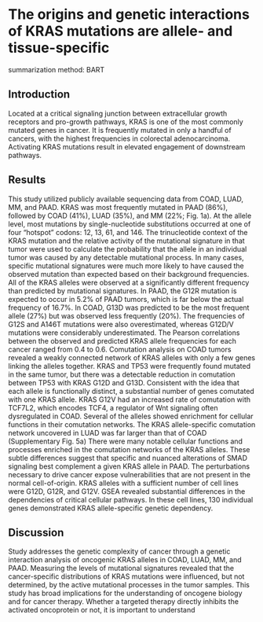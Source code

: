 # The origins and genetic interactions of KRAS mutations are allele- and tissue-specific

summarization method: BART

## Introduction

Located at a critical signaling junction between extracellular growth receptors and pro-growth pathways, KRAS is one of the most commonly mutated genes in cancer. It is frequently mutated in only a handful of cancers, with the highest frequencies in colorectal adenocarcinoma. Activating KRAS mutations result in elevated engagement of downstream pathways.

## Results

This study utilized publicly available sequencing data from COAD, LUAD, MM, and PAAD. KRAS was most frequently mutated in PAAD (86%), followed by COAD (41%), LUAD (35%), and MM (22%; Fig. 1a). At the allele level, most mutations by single-nucleotide substitutions occurred at one of four “hotspot” codons: 12, 13, 61, and 146.
The trinucleotide context of the KRAS mutation and the relative activity of the mutational signature in that tumor were used to calculate the probability that the allele in an individual tumor was caused by any detectable mutational process. In many cases, specific mutational signatures were much more likely to have caused the observed mutation than expected based on their background frequencies.
All of the KRAS alleles were observed at a significantly different frequency than predicted by mutational signatures. In PAAD, the G12R mutation is expected to occur in 5.2% of PAAD tumors, which is far below the actual frequency of 16.7%. In COAD, G13D was predicted to be the most frequent allele (27%) but was observed less frequently (20%). The frequencies of G12S and A146T mutations were also overestimated, whereas G12D/V mutations were considerably underestimated. The Pearson correlations between the observed and predicted KRAS allele frequencies for each cancer ranged from 0.4 to 0.6.
Comutation analysis on COAD tumors revealed a weakly connected network of KRAS alleles with only a few genes linking the alleles together. KRAS and TP53 were frequently found mutated in the same tumor, but there was a detectable reduction in comutation between TP53 with KRAS G12D and G13D. Consistent with the idea that each allele is functionally distinct, a substantial number of genes comutated with one KRAS allele.
KRAS G12V had an increased rate of comutation with TCF7L2, which encodes TCF4, a regulator of Wnt signaling often dysregulated in COAD. Several of the alleles showed enrichment for cellular functions in their comutation networks. The KRAS allele-specific comutation network uncovered in LUAD was far larger than that of COAD (Supplementary Fig. 5a)
There were many notable cellular functions and processes enriched in the comutation networks of the KRAS alleles. These subtle differences suggest that specific and nuanced alterations of SMAD signaling best complement a given KRAS allele in PAAD. The perturbations necessary to drive cancer expose vulnerabilities that are not present in the normal cell-of-origin.
KRAS alleles with a sufficient number of cell lines were G12D, G12R, and G12V. GSEA revealed substantial differences in the dependencies of critical cellular pathways. In these cell lines, 130 individual genes demonstrated KRAS allele-specific genetic dependency.

## Discussion

Study addresses the genetic complexity of cancer through a genetic interaction analysis of oncogenic KRAS alleles in COAD, LUAD, MM, and PAAD. Measuring the levels of mutational signatures revealed that the cancer-specific distributions of KRAS mutations were influenced, but not determined, by the active mutational processes in the tumor samples.
This study has broad implications for the understanding of oncogene biology and for cancer therapy. Whether a targeted therapy directly inhibits the activated oncoprotein or not, it is important to understand
